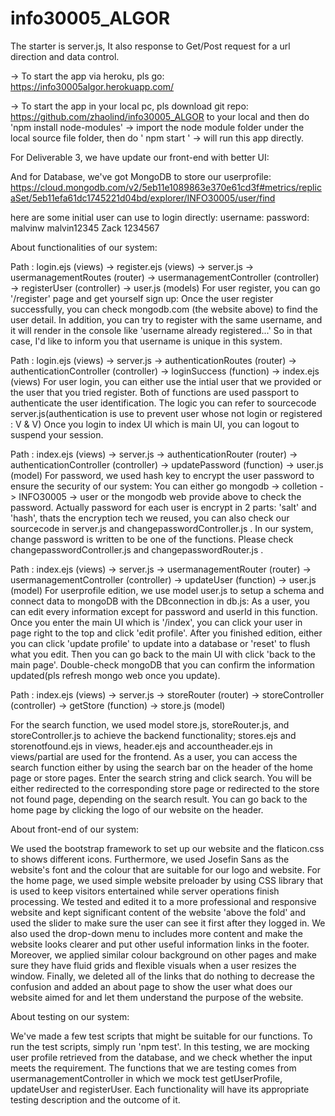 # info30005_ALGOR
The starter is server.js, It also response to Get/Post request for a url direction and data control.

-> To start the app via heroku, pls go: 
https://info30005algor.herokuapp.com/

-> To start the app in your local pc, pls download git repo:
https://github.com/zhaolind/info30005_ALGOR to your local and then do 'npm install node-modules' -> import the node module folder under the local source file folder, then do ' npm start ' -> will run this app directly.

For Deliverable 3, we have update our front-end with better UI:

And for Database, we've got MongoDB to store our userprofile:
https://cloud.mongodb.com/v2/5eb11e1089863e370e61cd3f#metrics/replicaSet/5eb11efa61dc1745221d04bd/explorer/INFO30005/user/find

here are some initial user can use to login directly:
username: password:
malvinw   malvin12345
Zack	  1234567

About functionalities of our system:

Path : login.ejs (views) -> register.ejs (views) -> server.js -> usermanagementRoutes (router) -> usermanagementController (controller)
    -> registerUser (controller) -> user.js (models)
For user register, you can go '/register' page and get yourself sign up:
Once the user register successfully, you can check mongodb.com (the website above) to find the user detail.
In addition, you can try to register with the same username, and it will render in the console like 'username already registered...'
So in that case, I'd like to inform you that username is unique in this system.

Path : login.ejs (views) -> server.js -> authenticationRoutes (router) -> authenticationController (controller) -> loginSuccess (function)
    -> index.ejs (views)
For user login, you can either use the intial user that we provided or the user that you tried register. Both of functions are used passport to authenticate the user identification. The logic you can refer to sourcecode server.js(authentication is use to prevent user whose not login or registered : V & V)
Once you login to index UI which is main UI, you can logout to suspend your session.

Path : index.ejs (views) -> server.js -> authenticationRouter (router) -> authenticationController (controller) -> updatePassword (function) 
    -> user.js (model)
For password, we used hash key to encrypt the user password to ensure the security of our system:
You can either go mongodb -> colletion -> INFO30005 -> user or the mongodb web provide above to check the password.
Actually password for each user is encrypt in 2 parts: 'salt' and 'hash', thats the encryption tech we reused, you can also check our sourcecode in server.js and changepasswordController.js .
In our system, change password is written to be one of the functions. Please check changepasswordController.js and changepasswordRouter.js .

Path : index.ejs (views) -> server.js -> usermanagementRouter (router) -> usermanagementController (controller) -> updateUser (function) 
    -> user.js (model)
For userprofile edition, we use model user.js to setup a schema and connect data to mongoDB with the DBconnection in db.js:
As a user, you can edit every information except for password and userId in this function.
Once you enter the main UI which is '/index', you can click your user in page right to the top and click 'edit profile'.
After you finished edition, either you can click 'update profile' to update into a database or 'reset' to flush what you edit.
Then you can go back to the main UI with click 'back to the main page'.
Double-check mongoDB that you can confirm the information updated(pls refresh mongo web once you update).

Path : index.ejs (views) -> server.js -> storeRouter (router) -> storeController (controller) -> getStore (function) -> store.js (model)

For the search function, we used model store.js, storeRouter.js, and storeController.js to achieve the backend functionality; stores.ejs and storenotfound.ejs in views, header.ejs and accountheader.ejs in views/partial are used for the frontend.
As a user, you can access the search function either by using the search bar on the header of the home page or store pages. 
Enter the search string and click search. You will be either redirected to the corresponding store page or redirected to the store not found page, depending on the search result.
You can go back to the home page by clicking the logo of our website on the header.

About front-end of our system:

We used the bootstrap framework to set up our website and the flaticon.css to shows different icons. Furthermore, we used Josefin Sans as the website's font and the colour that are suitable for our logo and website.
For the home page, we used simple website preloader by using CSS library that is used to keep visitors entertained while server operations finish processing. We tested and edited it to a more professional and responsive website and kept significant content of the website 'above the fold' and used the slider to make sure the user can see it first after they logged in.
We also used the drop-down menu to includes more content and make the website looks clearer and put other useful information links in the footer. Moreover, we applied similar colour background on other pages and make sure they have fluid grids and flexible visuals when a user resizes the window. Finally, we deleted all of the links that do nothing to decrease the confusion and added an about page to show the user what does our website aimed for and let them understand the purpose of the website.

About testing on our system: 

We've made a few test scripts that might be suitable for our functions. 
To run the test scripts, simply run 'npm test'. 
In this testing, we are mocking user profile retrieved from the database, and we check whether the input meets the requirement. 
The functions that we are testing comes from usermanagementController in which we mock test getUserProfile, updateUser and registerUser. 
Each functionality will have its appropriate testing description and the outcome of it. 
